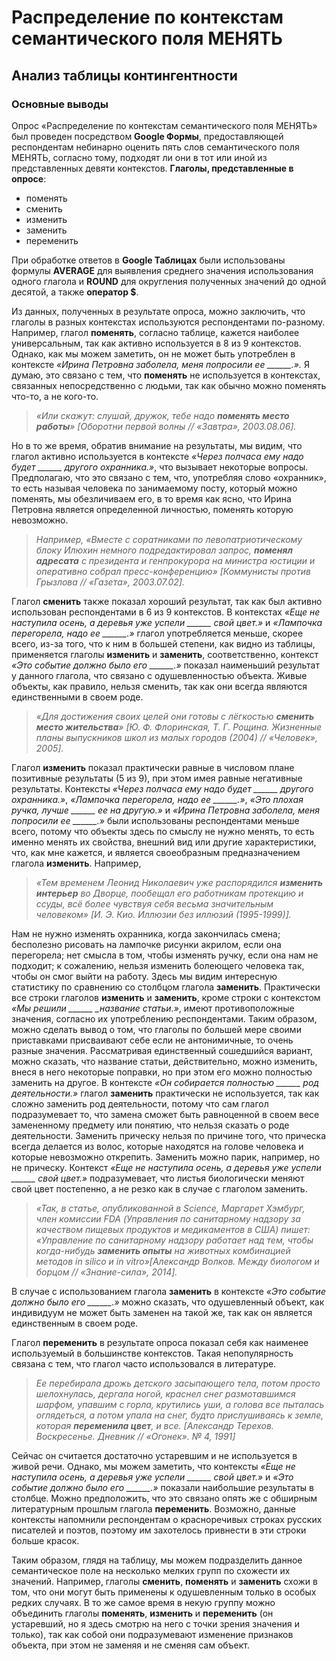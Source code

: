 # Распределение по контекстам семантического поля МЕНЯТЬ 
## Анализ таблицы контингентности
### Основные выводы

Опрос «Распределение по контекстам семантического поля МЕНЯТЬ» был проведен посредством **Google Формы**, предоставляющей респондентам небинарно оценить пять слов семантического поля МЕНЯТЬ, согласно тому, подходят ли они в тот или иной из представленных девяти контекстов. **Глаголы, представленные в опросе**:
- поменять
- сменить
- изменить
- заменить
- переменить

При обработке ответов в **Google Таблицах** были использованы формулы **AVERAGE** для выявления среднего значения использования одного глагола и **ROUND** для округления полученных значений до одной десятой, а также **оператор $**.

Из данных, полученных в результате опроса, можно заключить, что глаголы в разных контекстах используются респондентами по-разному. Например, глагол **поменять**, согласно таблице, кажется наиболее универсальным, так как активно используется в 8 из 9 контекстов. Однако, как мы можем заметить, он не может быть употреблен в контексте *«Ирина Петровна заболела, меня попросили ее ______.».* Я думаю, это связано с тем, что **поменять** не используется в контекстах, связанных непосредственно с людьми, так как обычно можно поменять что-то, а не кого-то.

>*«Или скажут: слушай, дружок, тебе надо **поменять место работы**» [Оборотни первой волны // «Завтра», 2003.08.06].*

Но в то же время, обратив внимание на результаты, мы видим, что глагол активно используется в контексте *«Через полчаса ему надо будет ______ другого охранника.»*, что вызывает некоторые вопросы. Предполагаю, что это связано с тем, что, употребляя слово «охранник», то есть называя человека по занимаемому посту, который можно поменять, мы обезличиваем его, в то время как ясно, что Ирина Петровна является определенной личностью, поменять которую невозможно.

>*Например, «Вместе с соратниками по левопатриотическому блоку Илюхин немного подредактировал запрос, **поменял адресата** с президента и генпрокурора на министра юстиции и оперативно собрал пресс-конференцию» [Коммунисты против Грызлова // «Газета», 2003.07.02].*

Глагол **сменить** также показал хороший результат, так как был активно использован респондентами в 6 из 9 контекстов. В контекстах *«Еще не наступила осень, а деревья уже успели ______ свой цвет.»* и *«Лампочка перегорела, надо ее ______.»* глагол употребляется меньше, скорее всего, из-за того, что к ним в большей степени, как видно из таблицы, применяется глаголы **изменить** и **заменить**, соответственно, контекст *«Это событие должно было его ______.»* показал наименьший результат у данного глагола, что связано с одушевленностью объекта. Живые объекты, как правило, нельзя сменить, так как они всегда являются единственными в своем роде.

>*«Для достижения своих целей они готовы с лёгкостью **сменить место жительства**» [Ю. Ф. Флоринская, Т. Г. Рощина. Жизненные планы выпускников школ из малых городов (2004) // «Человек», 2005].*

Глагол **изменить** показал практически равные в числовом плане позитивные результаты (5 из 9), при этом имея равные негативные результаты. Контексты *«Через полчаса ему надо будет ______ другого охранника.»*, *«Лампочка перегорела, надо ее ______.»*, *«Это плохая ручка, лучше ______ ее на другую.»* и *«Ирина Петровна заболела, меня попросили ее ______.»* были использованы респондентами меньше всего, потому что объекты здесь по смыслу не нужно менять, то есть именно менять их свойства, внешний вид или другие характеристики, что, как мне кажется, и является своеобразным предназначением глагола **изменить**. Например, 

>*«Тем временем Леонид Николаевич уже распорядился **изменить интерьер** во Дворце, пообещал его работникам протекцию и ссуды, всё более чувствуя себя весьма значительным человеком» [И. Э. Кио. Иллюзии без иллюзий (1995-1999)].*

Нам не нужно изменять охранника, когда закончилась смена; бесполезно рисовать на лампочке рисунки акрилом, если она перегорела; нет смысла в том, чтобы изменять ручку, если она нам не подходит; к сожалению, нельзя изменить болеющего человека так, чтобы он смог выйти на работу. Здесь мы видим интересную статистику по сравнению со столбцом глагола **заменить**. Практически все строки глаголов **изменить** и **заменить**, кроме строки с контекстом *«Мы решили ______ _название статьи.»*, имеют противоположные значения, согласно их употреблению респондентами. Таким образом, можно сделать вывод о том, что глаголы по большей мере своими приставками присваивают себе если не антонимичные, то очень разные значения. Рассматривая единственный сошедшийся вариант, можно сказать, что название статьи, действительно, можно изменить, внеся в него некоторые поправки, но при этом его можно полностью заменить на другое. В контексте *«Он собирается полностью ______ род деятельности.»* глагол **заменить** практически не используется, так как сложно заменить род деятельности, потому что сам глагол подразумевает то, что замена сможет быть равноценной в своем весе замененному предмету или понятию, что нельзя сказать о роде деятельности. Заменить прическу нельзя по причине того, что прическа всегда делается из волос, которые находятся на голове человека и которые невозможно открепить. Заменить можно парик, например, но не прическу. Контекст *«Еще не наступила осень, а деревья уже успели ______ свой цвет.»* подразумевает, что листья биологически меняют свой цвет постепенно, а не резко как в случае с глаголом заменить.

>*«Так, в статье, опубликованной в Science, Маргарет Хэмбург, член комиссии FDA (Управления по санитарному надзору за качеством пищевых продуктов и медикаментов в США) пишет: «Управление по санитарному надзору работает над тем, чтобы когда-нибудь **заменить опыты** на животных комбинацией методов in silico и in vitro»[Александр Волков. Между биологом и борцом // «Знание-сила», 2014].*

В случае с использованием глагола **заменить** в контексте *«Это событие должно было его ______.»* можно сказать, что одушевленный объект, как индивидуум не может быть заменен на такой же, так как он является единственным в своем роде.

Глагол **переменить** в результате опроса показал себя как наименее используемый в большинстве контекстов. Такая непопулярность связана с тем, что глагол часто использовался в литературе.

>*Ее перебирала дрожь детского засыпающего тела, потом просто шелохнулась, дергала ногой, краснел снег размотавшимся шарфом, упавшим с горла, крутились уши, а голова все пыталась оглядеться, а потом упала на снег, будто прислушиваясь к земле, которая **переменила цвет**, и все. [Александр Терехов. Воскресенье. Дневник // «Огонек». № 4, 1991]*

Сейчас он считается достаточно устаревшим и не используется в живой речи. Однако, мы можем заметить, что контексты *«Еще не наступила осень, а деревья уже успели ______ свой цвет.»* и *«Это событие должно было его ______.»* показали наибольшие результаты в столбце. Можно предположить, что это связано опять же с обширным литературным прошлым глагола **переменить**. Возможно, данные контексты напомнили респондентам о красноречивых строках русских писателей и поэтов, поэтому им захотелось привнести в эти строки больше красок.

Таким образом, глядя на таблицу, мы можем подразделить данное семантическое поле на несколько мелких групп по схожести их значений. Например, глаголы **сменить**, **поменять** и **заменить** схожи в том, что они могут быть применены к одушевленным только в особых редких случаях. В то же самое время в некую группу можно объединить глаголы **поменять**, **изменить** и **переменить** (он устаревший, но я здесь смотрю на него с точки зрения значения и только), так как собой они подразумевают изменение признаков объекта, при этом не заменяя и не сменяя сам объект.

